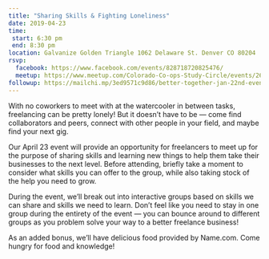 ```yaml
---
title: "Sharing Skills & Fighting Loneliness"
date: 2019-04-23
time:
 start: 6:30 pm
 end: 8:30 pm
location: Galvanize Golden Triangle 1062 Delaware St. Denver CO 80204
rsvp:
  facebook: https://www.facebook.com/events/828718720825476/
  meetup: https://www.meetup.com/Colorado-Co-ops-Study-Circle/events/260527810/
followup: https://mailchi.mp/3ed9571c9d86/better-together-jan-22nd-event-and-a-vision-for-362255
---
```


With no coworkers to meet with at the watercooler in between tasks, freelancing can be pretty lonely! But it doesn’t have to be — come find collaborators and peers, connect with other people in your field, and maybe find your next gig.

Our April 23 event will provide an opportunity for freelancers to meet up for the purpose of sharing skills and learning new things to help them take their businesses to the next level. Before attending, briefly take a moment to consider what skills you can offer to the group, while also taking stock of the help you need to grow.

During the event, we’ll break out into interactive groups based on skills we can share and skills we need to learn. Don’t feel like you need to stay in one group during the entirety of the event — you can bounce around to different groups as you problem solve your way to a better freelance business!

As an added bonus, we’ll have delicious food provided by Name.com. Come hungry for food and knowledge!
